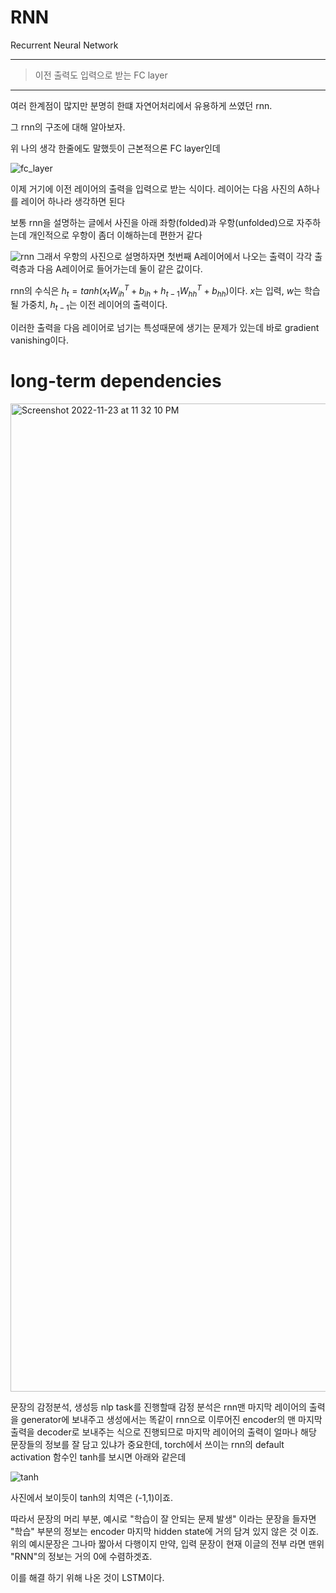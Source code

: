 # RNN
Recurrent Neural Network
<hr>


> 이전 출력도 입력으로 받는 FC layer
<hr>
여러 한계점이 많지만 분명히 한떄 자연어처리에서 유용하게 쓰였던 rnn.

그 rnn의 구조에 대해 알아보자.

위 나의 생각 한줄에도 말했듯이 근본적으론 FC layer인데

![fc_layer](https://user-images.githubusercontent.com/81360154/202978893-86370cac-a791-4857-a19e-a439838e1fdf.png)

이제 거기에 이전 레이어의 출력을 입력으로 받는 식이다.
레이어는 다음 사진의 A하나를 레이어 하나라 생각하면 된다

보통 rnn을 설명하는 글에서 사진을 아래 좌항(folded)과 우항(unfolded)으로 자주하는데 개인적으로 우항이 좀더 이해하는데 편한거 같다

![rnn](https://user-images.githubusercontent.com/81360154/202978913-10f6b4d8-88ab-430c-9c91-ed695d080e4e.png)
그래서 우항의 사진으로 설명하자면 첫번째 A레이어에서 나오는 출력이 각각 출력층과 다음 A레이어로 들어가는데 둘이 같은 값이다.

rnn의 수식은 $h_t = tanh(x_tW^T_{ih} + b_{ih} + h_{t-1}W^T_{hh} + b_{hh})$이다.
$x$는 입력, $w$는 학습될 가중치, $h_{t-1}$는 이전 레이어의 출력이다.

이러한 출력을 다음 레이어로 넘기는 특성때문에 생기는 문제가 있는데 바로 gradient vanishing이다.

# long-term dependencies
<img width="1581" alt="Screenshot 2022-11-23 at 11 32 10 PM" src="https://user-images.githubusercontent.com/81360154/203572766-4d0501ad-e610-450c-875e-1d00bc0e75de.png">

문장의 감정분석, 생성등 nlp task를 진행할때 감정 분석은 rnn맨 마지막 레이어의 출력을 generator에 보내주고 생성에서는 똑같이 rnn으로 이루어진 encoder의 맨 마지막출력을 decoder로 보내주는 식으로 진행되므로 마지막 레이어의 출력이 얼마나 해당 문장들의 정보를 잘 담고 있냐가 중요한데,
torch에서 쓰이는 rnn의 default activation 함수인 tanh를 보시면 아래와 같은데

![tanh](https://user-images.githubusercontent.com/81360154/203571705-af8da3fe-4bed-456e-b549-105479f2a585.png)

사진에서 보이듯이 tanh의 치역은 (-1,1)이죠.

따라서 문장의 머리 부분, 예시로 "학습이 잘 안되는 문제 발생" 이라는 문장을 들자면
"학습" 부분의 정보는 encoder 마지막 hidden state에 거의 담겨 있지 않은 것 이죠. 위의 예시문장은 그나마 짧아서 다행이지
만약, 입력 문장이 현재 이글의 전부 라면 맨위 "RNN"의 정보는 거의 0에 수렴하겟죠.

이를 해결 하기 위해 나온 것이 LSTM이다.

